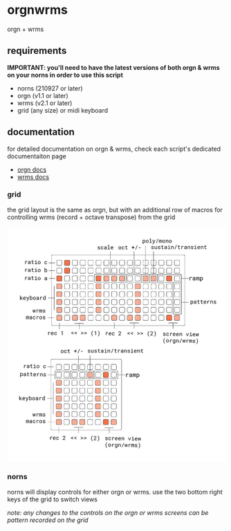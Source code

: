 # orgnwrms

orgn + wrms

## requirements

**IMPORTANT: you'll need to have the latest versions of both orgn & wrms on your norns in order to use this script**

- norns (210927 or later)
- orgn (v1.1 or later)
- wrms (v2.1 or later)
- grid (any size) or midi keyboard

## documentation

for detailed documentation on orgn & wrms, check each script's dedicated documentaiton page
- [orgn docs](https://norns.community/authors/andrew/orgn)
- [wrms docs](https://norns.community/authors/andrew/wrms)

### grid

the grid layout is the same as orgn, but with an additional row of macros for controlling wrms (record + octave transpose) from the grid

![orgnwrms docs](lib/doc/orgnwrms.png)

### norns

norns will display controls for either orgn or wrms. use the two bottom right keys of the grid to switch views

_note: any changes to the controls on the orgn or wrms screens can be pattern recorded on the grid_
